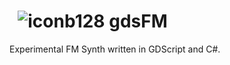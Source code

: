 # &nbsp; ![iconb128](https://user-images.githubusercontent.com/1023003/80793558-12b08880-8b5d-11ea-92c9-8f690ffd657b.png) gdsFM
Experimental FM Synth written in GDScript and C#.
